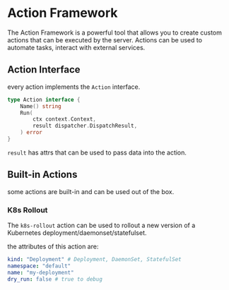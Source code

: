 # Action Framework

The Action Framework is a powerful tool that allows you to create custom actions that can be executed by the server. Actions can be used to automate tasks, interact with external services.

## Action Interface

every action implements the `Action` interface.

```go
type Action interface {
    Name() string
	Run(
		ctx context.Context,
		result dispatcher.DispatchResult,
	) error
}
```

`result` has attrs that can be used to pass data into the action.

## Built-in Actions

some actions are built-in and can be used out of the box.

### K8s Rollout

The `k8s-rollout` action can be used to rollout a new version of a Kubernetes deployment/daemonset/statefulset.

the attributes of this action are:

```yaml
kind: "Deployment" # Deployment, DaemonSet, StatefulSet
namespace: "default"
name: "my-deployment"
dry_run: false # true to debug
```
